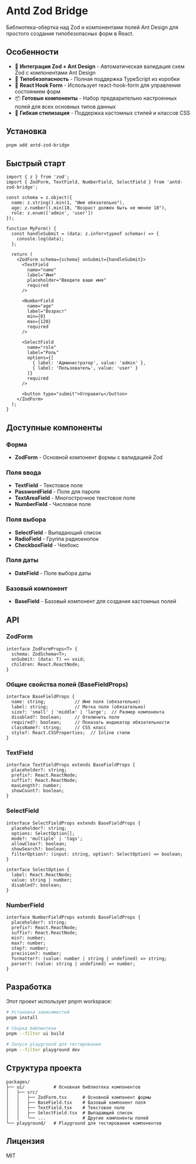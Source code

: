 # Antd Zod Bridge

Библиотека-обертка над Zod и компонентами полей Ant Design для простого создания типобезопасных форм в React.

## Особенности

- 🔧 **Интеграция Zod + Ant Design** - Автоматическая валидация схем Zod с компонентами Ant Design
- 🎯 **Типобезопасность** - Полная поддержка TypeScript из коробки
- 🚀 **React Hook Form** - Использует react-hook-form для управления состоянием форм
- 📦 **Готовые компоненты** - Набор предварительно настроенных полей для всех основных типов данных
- 🎨 **Гибкая стилизация** - Поддержка кастомных стилей и классов CSS

## Установка

```bash
pnpm add antd-zod-bridge
```

## Быстрый старт

```tsx
import { z } from 'zod';
import { ZodForm, TextField, NumberField, SelectField } from 'antd-zod-bridge';

const schema = z.object({
  name: z.string().min(1, "Имя обязательно"),
  age: z.number().min(18, "Возраст должен быть не менее 18"),
  role: z.enum(['admin', 'user'])
});

function MyForm() {
  const handleSubmit = (data: z.infer<typeof schema>) => {
    console.log(data);
  };

  return (
    <ZodForm schema={schema} onSubmit={handleSubmit}>
      <TextField 
        name="name" 
        label="Имя" 
        placeholder="Введите ваше имя"
        required 
      />
      
      <NumberField 
        name="age" 
        label="Возраст" 
        min={0}
        max={120}
        required 
      />
      
      <SelectField 
        name="role" 
        label="Роль" 
        options={[
          { label: 'Администратор', value: 'admin' },
          { label: 'Пользователь', value: 'user' }
        ]}
        required 
      />
      
      <button type="submit">Отправить</button>
    </ZodForm>
  );
}
```

## Доступные компоненты

### Форма
- **ZodForm** - Основной компонент формы с валидацией Zod

### Поля ввода
- **TextField** - Текстовое поле
- **PasswordField** - Поле для пароля
- **TextAreaField** - Многострочное текстовое поле
- **NumberField** - Числовое поле

### Поля выбора
- **SelectField** - Выпадающий список
- **RadioField** - Группа радиокнопок
- **CheckboxField** - Чекбокс

### Поля даты
- **DateField** - Поле выбора даты

### Базовый компонент
- **BaseField** - Базовый компонент для создания кастомных полей

## API

### ZodForm

```tsx
interface ZodFormProps<T> {
  schema: ZodSchema<T>;
  onSubmit: (data: T) => void;
  children: React.ReactNode;
}
```

### Общие свойства полей (BaseFieldProps)

```tsx
interface BaseFieldProps {
  name: string;           // Имя поля (обязательно)
  label: string;          // Метка поля (обязательно)
  size?: 'small' | 'middle' | 'large';  // Размер компонента
  disabled?: boolean;     // Отключить поле
  required?: boolean;     // Показать индикатор обязательности
  className?: string;     // CSS класс
  style?: React.CSSProperties;  // Inline стили
}
```

### TextField

```tsx
interface TextFieldProps extends BaseFieldProps {
  placeholder?: string;
  prefix?: React.ReactNode;
  suffix?: React.ReactNode;
  maxLength?: number;
  showCount?: boolean;
}
```

### SelectField

```tsx
interface SelectFieldProps extends BaseFieldProps {
  placeholder?: string;
  options: SelectOption[];
  mode?: 'multiple' | 'tags';
  allowClear?: boolean;
  showSearch?: boolean;
  filterOption?: (input: string, option?: SelectOption) => boolean;
}

interface SelectOption {
  label: React.ReactNode;
  value: string | number;
  disabled?: boolean;
}
```

### NumberField

```tsx
interface NumberFieldProps extends BaseFieldProps {
  placeholder?: string;
  prefix?: React.ReactNode;
  suffix?: React.ReactNode;
  min?: number;
  max?: number;
  step?: number;
  precision?: number;
  formatter?: (value: number | string | undefined) => string;
  parser?: (value: string | undefined) => number;
}
```

## Разработка

Этот проект использует pnpm workspace:

```bash
# Установка зависимостей
pnpm install

# Сборка библиотеки
pnpm --filter ui build

# Запуск playground для тестирования
pnpm --filter playground dev
```

## Структура проекта

```
packages/
├── ui/           # Основная библиотека компонентов
│   ├── src/
│   │   ├── ZodForm.tsx      # Основной компонент формы
│   │   ├── BaseField.tsx    # Базовый компонент поля
│   │   ├── TextField.tsx    # Текстовое поле
│   │   ├── SelectField.tsx  # Выпадающий список
│   │   └── ...              # Другие компоненты полей
└── playground/   # Playground для тестирования компонентов
```

## Лицензия

MIT
